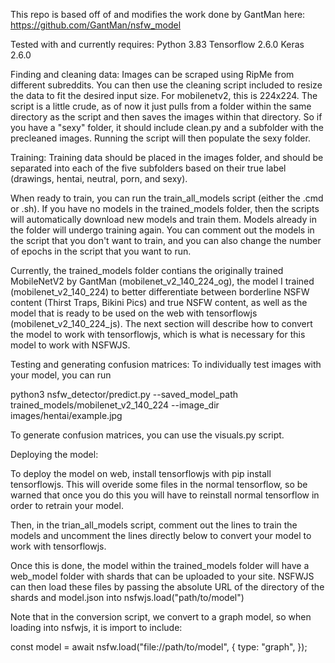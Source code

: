 This repo is based off of and modifies the work done by GantMan here: https://github.com/GantMan/nsfw_model


Tested with and currently requires: 
Python 3.83
Tensorflow 2.6.0
Keras 2.6.0


Finding and cleaning data:
Images can be scraped using RipMe from different subreddits. 
You can then use the cleaning script included to resize the data to fit the desired input size. 
For mobilenetv2, this is 224x224. The script is a little crude, as of now it just pulls from a folder within the same directory as the script and then saves the images within that directory. So if you have a "sexy" folder, it should include clean.py and a subfolder with the precleaned images. Running the script will then populate the sexy folder.


Training:
Training data should be placed in the images folder, and should be separated into each of the five subfolders based on their true label (drawings, hentai, neutral, porn, and sexy). 

When ready to train, you can run the train_all_models script (either the .cmd or .sh). If you have no models in the trained_models folder, then the scripts will automatically download new models and train them. Models already in the folder will undergo training again. You can comment out the models in the script that you don't want to train, and you can also change the number of epochs in the script that you want to run.

Currently, the trained_models folder contians the originally trained MobileNetV2 by GantMan (mobilenet_v2_140_224_og), the model I trained (mobilenet_v2_140_224) to better differentiate between borderline NSFW content (Thirst Traps, Bikini Pics) and true NSFW content, as well as the model that is ready to be used on the web with tensorflowjs (mobilenet_v2_140_224_js). The next section will describe how to convert the model to work with tensorflowjs, which is what is necessary for this model to work with NSFWJS.



Testing and generating confusion matrices:
To individually test images with your model, you can run

python3 nsfw_detector/predict.py --saved_model_path trained_models/mobilenet_v2_140_224 --image_dir images/hentai/example.jpg

To generate confusion matrices, you can use the visuals.py script.




Deploying the model:

To deploy the model on web, install tensorflowjs with pip install tensorflowjs. This will overide some files in the normal tensorflow, so be warned that once you do this you will have to reinstall normal tensorflow in order to retrain your model. 

Then, in the trian_all_models script, comment out the lines to train the models and uncomment the lines directly below to convert your model to work with tensorflowjs.

Once this is done, the model within the trained_models folder will have a web_model folder with shards that can be uploaded to your site. NSFWJS can then load these files by passing the absolute URL of the directory of the shards and model.json into nsfwjs.load("path/to/model")

Note that in the conversion script, we convert to a graph model, so when loading into nsfwjs, it is import to include: 

const model = await nsfw.load("file://path/to/model", {
  type: "graph",
});
